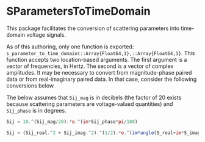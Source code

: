 # SParametersToTimeDomain

This package facilitates the conversion of scattering parameters into
time-domain voltage signals.

As of this authoring, only one function is exported:
`s_parameter_to_time_domain(::Array{Float64,1},::Array{Float64,1}`. This
function accepts two location-based arguments. The first argument is a vector of
frequencies, in Hertz. The second is a vector of complex amplitudes. It may be
necessary to convert from magnitude-phase paired data or from real-imaginary
paired data. In that case, consider the following conversions below.

The below assumes that `Sij_mag` is in decibels (the factor of 20 exists because
scattering parameters are voltage-valued quantities) and `Sij_phase` is in
degrees.
```julia
Sij = 10.^(Sij_mag/20).*e.^(im*Sij_phase*pi/180)
```

```julia
Sij = (Sij_real.^2 + Sij_imag.^2).^(1/2).*e.^(im*angle(S_real+im*S_imag))
```
